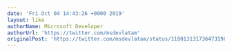 ```yaml
---
date: 'Fri Oct 04 14:43:26 +0000 2019'
layout: like
authorName: Microsoft Developer
authorUrl: 'https://twitter.com/msdevlatam'
originalPost: 'https://twitter.com/msdevlatam/status/1180131317364731905'
---
```

